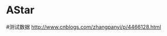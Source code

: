 # AStar

#测试数据
<a href="http://www.cnblogs.com/zhangpanyi/p/4466128.html" target="_blank">http://www.cnblogs.com/zhangpanyi/p/4466128.html</a>
